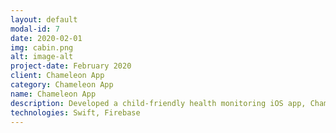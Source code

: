```yaml
---
layout: default
modal-id: 7
date: 2020-02-01
img: cabin.png
alt: image-alt
project-date: February 2020
client: Chameleon App
category: Chameleon App
name: Chameleon App
description: Developed a child-friendly health monitoring iOS app, Chameleon, using Swift and Firebase. The app allowed users to create a user profile, receive heart rate readings from a PCB circuit, and store health data.
technologies: Swift, Firebase
---
```

